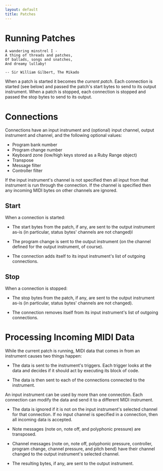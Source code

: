```yaml
---
layout: default
title: Patches
---
```


# Running Patches

    A wandering minstrel I -
    A thing of threads and patches,
    Of ballads, songs and snatches,
    And dreamy lullaby!

    -- Sir William Gilbert, The Mikado

When a patch is started it becomes the _current patch_. Each connection is
started (see below) and passed the patch's start bytes to send to its output
instrument. When a patch is stopped, each connection is stopped and passed
the stop bytes to send to its output.

# Connections

Connections have an input instrument and (optional) input channel, output
instrument and channel, and the following optional values:

* Program bank number
* Program change number
* Keyboard zone (low/high keys stored as a Ruby Range object)
* Transpose
* Message filter
* Controller filter

If the input instrument's channel is not specified then all input from that
instrument is run through the connection. If the channel is specified then
any incoming MIDI bytes on other channels are ignored.

## Start

When a connection is started:

* The start bytes from the patch, if any, are sent to the output instrument
  as-is (in particular, status bytes' channels are not changed)l

* The program change is sent to the output instrument (on the channel
  defined for the output instrument, of course).

* The connection adds itself to its input instrument's list of outgoing
  connections.

## Stop

When a connection is stopped:

* The stop bytes from the patch, if any, are sent to the output instrument
  as-is (in particular, status bytes' channels are not changed).

* The connection removes itself from its input instrument's list of outgoing
  connections.

# Processing Incoming MIDI Data

While the current patch is running, MIDI data that comes in from an
instrument causes two things happen:

* The data is sent to the instrument's triggers. Each trigger looks at the
  data and decides if it should act by executing its block of code.

* The data is then sent to each of the connections connected to the
  instrument.

An input instrument can be used by more than one connection. Each connection
can modify the data and send it to a different MIDI instrument.

* The data is ignored if it is not on the input instrument's selected
  channel for that connection. If no input channel is specified in a
  connection, then all incoming data is accepted.

* Note messages (note on, note off, and polyphonic pressure) are transposed.

* Channel messages (note on, note off, polyphonic pressure, controller,
  program change, channel pressure, and pitch bend) have their channel
  changed to the output instrument's selected channel.

* The resulting bytes, if any, are sent to the output instrument.
